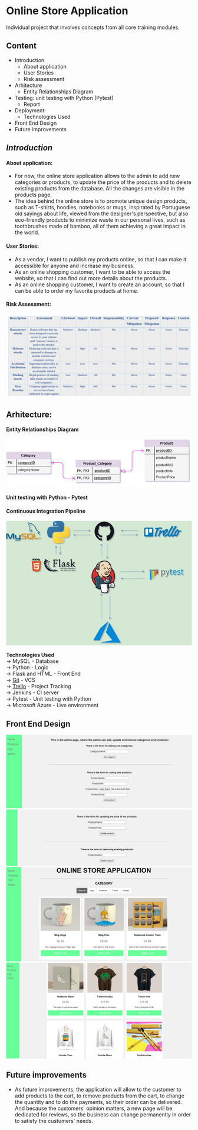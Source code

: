 # Online Store Application #
Individual project that involves concepts from all core training modules.  
  
## **Content** ##  
* Introduction  
  * About application
  * User Stories  
  * Risk assessment  
* Arhitecture  
  * Entity Relationships Diagram  
* Testing: unit testing with Python (Pytest)  
  * Report  
* Deployment:  
  * Technologies Used  
* Front End Design  
* Future improvements  

## ***Introduction*** ##  
  #### About application: ####
 * For now, the online store application allows to the admin to add new categories or products, to update the price of the products and to delete existing products from the database. All the changes are visible in the products page.  
 * The idea behind the online store is to promote unique design products, such as T-shirts, hoodies, notebooks or mugs, inspirated by Portuguese old sayings about life, viewed from the designer's perspective, but also eco-friendly products to minimize waste in our personal lives, such as toothbrushes made of bamboo, all of them achieving a great impact in the world.
  
  #### User Stories: ####  
 * As a vendor, I want to publish my products online, so that I can make it accessible for anyone and increase my business.  
 * As an online shopping customer, I want to be able to access the website, so that I can find out more details about the products.  
 * As an online shopping customer, I want to create an account, so that I can be able to order my favorite products at home.  
  
  #### Risk Assessment: ####  
  
![Risk_Assessment](https://github.com/AlinaDenisaB/DevOpsRepo/blob/master/Documentation/Risk_Assessment.png)
  
  ## Arhitecture: ##  
  #### Entity Relationships Diagram ####  

![ERD](https://github.com/AlinaDenisaB/DevOpsRepo/blob/master/Documentation/ERD.png)  

  #### Unit testing with Python - Pytest ####  

  #### Continuous Integration Pipeline ####  
  
![CI Pipeline](https://github.com/AlinaDenisaB/DevOpsRepo/blob/master/Documentation/CI_Pipeline.jpg)  
  
 **Technologies Used**  
-> MySQL - Database  
-> Python - Logic  
-> Flask and HTML - Front End   
-> [Git](https://github.com/AlinaDenisaB/DevOpsRepo) - VCS  
-> [Trello](https://trello.com/b/h1w14O23/python-project-online-store) - Project Tracking  
-> Jenkins - CI server  
-> Pytest - Unit testing with Python  
-> Microsoft Azure - Live environment
  
## Front End Design ##
![AddCategories-Products](https://github.com/AlinaDenisaB/DevOpsRepo/blob/master/Documentation/addCategories-Products.png)
![UpdatePrice&DeleteProducts](https://github.com/AlinaDenisaB/DevOpsRepo/blob/master/Documentation/UpdateAndDeleteProducts.png)
![PP](https://github.com/AlinaDenisaB/DevOpsRepo/blob/master/Documentation/ProductsPage.png)
![PP](https://github.com/AlinaDenisaB/DevOpsRepo/blob/master/Documentation/ProductsPage+.png)

## Future improvements ##
  * As future improvements, the application will allow to the customer to add products to the cart, to remove products from the cart, to change the quantity and to do the payments, so their order can be delivered. And because the customers' opinion matters, a new page will be dedicated for reviews, so the business can change permanently in order to satisfy the custumers' needs.  

